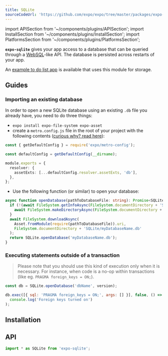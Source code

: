 ```yaml
---
title: SQLite
sourceCodeUrl: 'https://github.com/expo/expo/tree/master/packages/expo-sqlite'
---
```


import APISection from '~/components/plugins/APISection';
import InstallSection from '~/components/plugins/InstallSection';
import PlatformsSection from '~/components/plugins/PlatformsSection';

**`expo-sqlite`** gives your app access to a database that can be queried through a [WebSQL](https://www.w3.org/TR/webdatabase/)-like API. The database is persisted across restarts of your app.

An [example to do list app](https://github.com/expo/examples/tree/master/with-sqlite) is available that uses this module for storage.

<PlatformsSection android emulator ios simulator />

## Guides

### Importing an existing database

In order to open a new SQLite database using an existing `.db` file you already have, you need to do three things:

- `expo install expo-file-system expo-asset`
- create a `metro.config.js` file in the root of your project with the following contents ([curious why? read here](../../../guides/customizing-metro.md#adding-more-file-extensions-to--assetexts)):

```ts
const { getDefaultConfig } = require('expo/metro-config');

const defaultConfig = getDefaultConfig(__dirname);

module.exports = {
  resolver: {
    assetExts: [...defaultConfig.resolver.assetExts, 'db'],
  },
};
```

- Use the following function (or similar) to open your database:

```ts
async function openDatabase(pathToDatabaseFile: string): Promise<SQLite.WebSQLDatabase> {
  if (!(await FileSystem.getInfoAsync(FileSystem.documentDirectory + 'SQLite')).exists) {
    await FileSystem.makeDirectoryAsync(FileSystem.documentDirectory + 'SQLite');
  }
  await FileSystem.downloadAsync(
    Asset.fromModule(require(pathToDatabaseFile)).uri,
    FileSystem.documentDirectory + 'SQLite/myDatabaseName.db'
  );
  return SQLite.openDatabase('myDatabaseName.db');
}
```

### Executing statements outside of a transaction

> Please note that you should use this kind of execution only when it is necessary. For instance, when code is a no-op within transactions (like eg. `PRAGMA foreign_keys = ON;`).

```js
const db = SQLite.openDatabase('dbName', version);

db.exec([{ sql: 'PRAGMA foreign_keys = ON;', args: [] }], false, () =>
  console.log('Foreign keys turned on')
);
```

## Installation

<InstallSection packageName="expo-sqlite" />

## API

```js
import * as SQLite from 'expo-sqlite';
```

<APISection packageName="expo-sqlite" apiName="SQLite" />